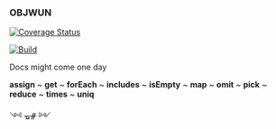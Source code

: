 ### OBJWUN

[![Coverage Status](https://coveralls.io/repos/github/fedeghe/objwun/badge.svg?branch=master)](https://coveralls.io/github/fedeghe/objwun?branch=master)

[![Build](https://travis-ci.org/fedeghe/objwun.svg?branch=master)](https://travis-ci.org/github/fedeghe/objwun?branch=master)




Docs might come one day  

**assign** ~ **get** ~ **forEach** ~ **includes** ~ **isEmpty** ~ **map**  ~ **omit**  ~ **pick**  ~ **reduce** ~ **times** ~ **uniq**
<!--
<details>
    <summary>assign</summary>
    assign details
</details>
<details>
    <summary>get</summary>
    get details
</details>
<details>
    <summary>isEmpty</summary>
    isEmpty details
</details>
<details>
    <summary>map</summary>
    map details
</details>
<details>
    <summary>omit</summary>
    omit details
</details>
<details>
    <summary>pick</summary>
    pick details
</details>
<details>
    <summary>reduce</summary>
    reduce details
</details>
<details>
    <summary>times</summary>
    times details
</details>
-->
༺ ᚗᚌ ༻
